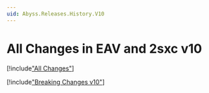 ```yaml
---
uid: Abyss.Releases.History.V10
---
```


# All Changes in EAV and 2sxc v10

[!include["All Changes"](./_all10.md)]

[!include["Breaking Changes v10"](./_brc10.md)]